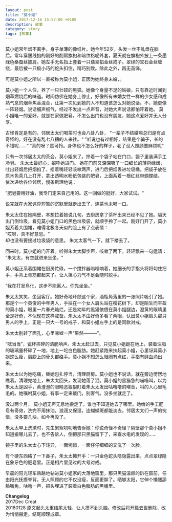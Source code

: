 ```yaml
---
layout: post
title: "莫小姐"
date: 2017-12-16 15:57:00 +0100
description: 故事
category: story
tags: [故事]
---
```


莫小姐常年烟不离手，身子单薄的像纸片。她今年52岁，头发一丝不乱盘在脑后。常年穿腰线掐的刚好的削肩旗袍和暗纹格呢外套，夏天就在旗袍外披上一条墨绿色桑蚕丝披肩。她左手无名指上套着一只翡翠掐金丝戒子。翠绿的宝石金丝缠绕，最后被一只极小巧的蛇头扣住，精巧别致。除此之外，再无首饰。  

可是莫小姐之所以一直被称为莫小姐，正因为她终身未婚，。

莫小姐一个人住，养了一只壮硕的黑猫。她像个身量不足的姑娘，只有靠近时闻到烟草燃烧后的味道。时间仿佛在她身上停止，好像所有未婚女性一样的少女感和成熟气息的烟草焦香混合，让第一次见到她的人不知道该怎么对她说话。不，她更像一阵轻烟。说话细声细气，经过不发出一点声音，对她大声说话都怕吓着她。 莫小姐唯一的爱好，就是在家做肥皂，不怎么出门也没有朋友，她这点爱好并无人分享。

古怪肯定是有的，邻居太太们喝茶时也会八卦八卦，
”一辈子不结婚嘛总归是有点奇怪的。好在没有乱七八糟的人来往。“ ”听说也有过相好，结果是个骗子，长的不错呢……“ ”真的呀？蛮可怜。身体也不怎么好的样子，老了没人照顾要麻烦呢“

只有一次邻居太太的茶会，莫小姐来了。拎着一个袋子站在门口，袋子里装满手工冷皂。 朱太太最好心，招呼她进门。 她在门前又深深吸了一口细长的薄荷绿烟，吐出轻烟后把烟掐了，捂着嘴轻轻咳嗽两声，进门后把烟丢进垃圾桶。把袋子放在原木色茶几上打开，拿出透明水粉纸包装的肥皂，上面系着一根红丝带蝴蝶结。 依次递给各位邻居，慢条斯理地说：

”肥皂要用好油，我专门定来自己用的。这一回做的挺好，大家试试。“

说完就在大家诧异短暂的沉默里就走出去了，连茶也未喝一口。

朱太太住在她隔壁，本想拉着她说几句，去厨房拿了茶杯出来已经不见了她。隔天出门倒垃圾，看见莫小姐门口的黑色垃圾袋，就顺手拎了一起。刚好门开了，莫小姐系着大围裙，难得北极冬天似的脸上有了点表情：   
 ”哎呀，真不好意思。“   
却也没有要接过垃圾袋的意思。 朱太太客气一下，就下楼去了。

回来时，莫小姐的门开着。听得朱太太脚步声，咳嗽了两下，轻轻飘来一句邀请：  
 ”朱太太，有空就进来坐坐。“     

莫小姐正系着围裙在厨房忙碌，一个搅拌器嗡嗡响着，她细长的手指头将将勾住把手，手背上青筋都起来了。让人担心力气不足会随时脱手。

“我在打发皂化，这步不能离人。你先坐坐。”

朱太太笑笑，坐回客厅。她好奇地环顾这个家，酒柜角落里的一张照片吸引了她。那是个一个英俊的中年男人，手扶在一个女人肩头站在樱花树下，却是陌生而丰盈的莫小姐，眼里一片春光灿烂。还是幼年的黑猫依偎在莫小姐腿边，澄黄的眼睛里全是好奇，不似现在这样戒备。朱太太不由好奇多看了两眼，认出莫小姐肩头那只男人的手上，正是一只大一号的戒子，和莫小姐左手上的是同款对戒。

朱太太别转了面孔，心里唏嘘一声“果然———”。

“咣当当”，瓷杯摔碎的清脆响声。朱太太赶过去，只见莫小姐跪在地上，装着油脂的玻璃量杯碎了一地，地上一坨白色脂肪。她赶紧跑来扶起莫小姐，心里讶异莫小姐这么瘦，肩膀上的骨头都硌手。莫小姐不知怎么眼圈有点红，手指有鲜血涌出来。

朱太太以为她吃痛，替她包扎停当，清理厨房。莫小姐也不说话，就在旁边愣愣地瞧着。清理完地上，朱太太回头，发现她落了泪。莫小姐的黑猫急的喵喵叫，以为朱太太是凶手，黄澄澄的眼睛恶狠狠盯着朱太太发出咕噜噜的喉音，叫的人心里毛毛的。她嘱咐莫小姐，有事一定来敲门，别客气。没多坐就走了。

没过两个月， 莫小姐无声无息地搬走了，谁也不知道她去了哪里。她给的手工肥皂有奇效，洗完不用抹油，滋润又保湿，连蝴蝶斑都能淡去。邻居太太们一声的惋惜，没多要几块，如今再没了。

朱太太早上洗漱时，先生絮絮叨叨地告诉她：你说奇怪不奇怪？隔壁那个莫小姐不知道搬哪儿去了，也不告诉人，倒把那只黑猫留下了，来查水电的发现的……

镜子里的朱太太心下诧异，一面惋惜，一面仔仔细细的又洗了一次脸。

有个硬东西硌了一下鼻子，朱太太摊开手：一只金色蛇头隐隐露出来，点点翠绿隐在象牙色的肥皂里。正是相片里见过的大号对戒。

早晨的阳光轻车熟路地钻进莫小姐家的大落地窗里，那只黑猫温顺的趴在窗前，任由阳光抚摸脊背。无人照顾的它不仅没瘦，反而更胖了。晒够太阳，它伸个懒腰舔舔嘴角，咕噜一声，把头埋进了装着白色脂肪的黑桶里。




**Changelog**   
2017Dec Creat    
20180128 原文起头太重结尾太轻，让人摸不到头脑。修改后将开篇去世删除，改为悄悄搬走。结尾顺理成章。




